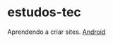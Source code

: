 # estudos-tec
Aprendendo a criar sites.
[Android](https://carolinaramella.github.io/estudos-tec/Projetos-Estudos/Android/android.html)